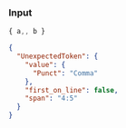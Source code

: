 ### Input
```js
{ a,, b }
```

```json
{
  "UnexpectedToken": {
    "value": {
      "Punct": "Comma"
    },
    "first_on_line": false,
    "span": "4:5"
  }
}
```
